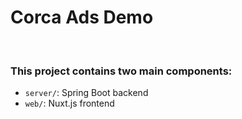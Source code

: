 # Corca Ads Demo

</br>

### This project contains two main components:

- `server/`: Spring Boot backend
- `web/`: Nuxt.js frontend

